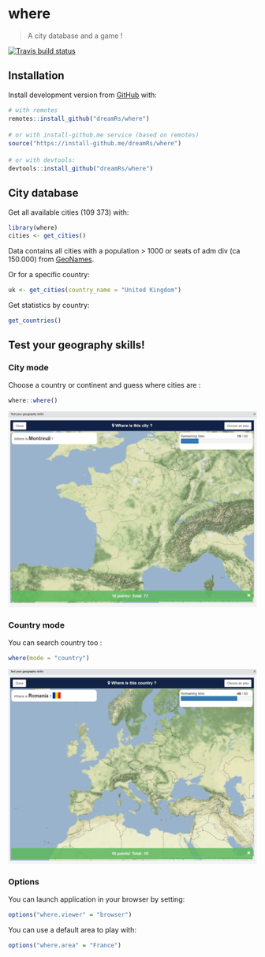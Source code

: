 # where

> A city database and a game !

[![Travis build status](https://travis-ci.org/dreamRs/where.svg?branch=master)](https://travis-ci.org/dreamRs/where)


## Installation

Install development version from [GitHub](https://github.com/) with:

``` r
# with remotes
remotes::install_github("dreamRs/where")

# or with install-github.me service (based on remotes)
source("https://install-github.me/dreamRs/where")

# or with devtools:
devtools::install_github("dreamRs/where")
```


## City database

Get all available cities (109 373) with:

``` r
library(where)
cities <- get_cities()
```

Data contains all cities with a population > 1000 or seats of adm div (ca 150.000) from [GeoNames](http://www.geonames.org/export/).


Or for a specific country:

```r
uk <- get_cities(country_name = "United Kingdom")
```


Get statistics by country:

```r
get_countries()
```


## Test your geography skills!

### City mode

Choose a country or continent and guess where cities are :

``` r
where::where()
```

![](img/where-city.png)



### Country mode

You can search country too :

```r
where(mode = "country")
```

![](img/where-country.png)



### Options

You can launch application in your browser by setting:

```r
options("where.viewer" = "browser")
```

You can use a default area to play with:

```r
options("where.area" = "France")
```


